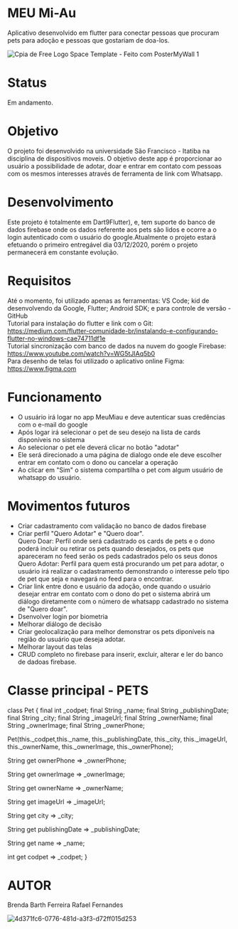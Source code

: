 # MEU Mi-Au
Aplicativo desenvolvido em flutter para conectar pessoas que procuram pets para adoção e pessoas que gostariam de doa-los.

![Cpia de Free Logo Space Template - Feito com PosterMyWall 1](https://user-images.githubusercontent.com/69700727/101115057-74d4de80-35c1-11eb-9cd7-253ab84da395.png)

# Status
Em andamento.

# Objetivo
O projeto foi desenvolvido na universidade São Francisco - Itatiba na disciplina de dispositivos moveis.
O objetivo deste app é proporcionar ao usuário a possibilidade de adotar, doar e entrar em contato com pessoas com os mesmos interesses através de ferramenta de link com Whatsapp.

# Desenvolvimento
Este projeto é totalmente em Dart9Flutter), e, tem suporte do banco de dados firebase onde os dados referente aos pets são lidos e ocorre a o login autenticado com o usuário do google.Atualmente o projeto estará efetuando o primeiro entregável dia 03/12/2020, porém o projeto permanecerá em constante evolução.

# Requisitos
Até o momento, foi utilizado apenas as ferramentas: VS Code; kid de desenvolvendo da Google, Flutter; Android SDK; e para controle de versão - GitHub <br>
Tutorial para instalação do flutter e link com o Git: https://medium.com/flutter-comunidade-br/instalando-e-configurando-flutter-no-windows-cae74711df1e <br>
Tutorial sincronização com banco de dados na nuvem do google Firebase: https://www.youtube.com/watch?v=WG5tJIAq5b0 <br>
Para desenho de telas foi utilizado o aplicativo online Figma: https://www.figma.com 

# Funcionamento
- O usuário irá logar no app MeuMiau e deve autenticar suas credências com o e-mail do google
- Após logar irá selecionar o pet de seu desejo na lista de cards disponíveis no sistema
- Ao selecionar o pet ele deverá clicar no botão "adotar"
- Ele será direcionado a uma página de dialogo onde ele deve escolher entrar em contato com o dono ou cancelar a operação
- Ao clicar em "Sim" o sistema compartilha o pet com algum usuário de whatsapp do usuário.

# Movimentos futuros
- Criar cadastramento com validação no banco de dados firebase<br>
- Criar perfil "Quero Adotar" e "Quero doar". <br>
  Quero Doar: Perfil onde será cadastrado os cards de pets e o dono poderá incluir ou retirar os pets quando desejados, os pets que apareceram no feed serão os peds       cadastrados pelo os seus donos<br>
  Quero Adotar: Perfil para quem está procurando um pet para adotar, o usuário irá realizar o cadastramento demonstrando o interesse pelo tipo de pet que seja e navegará no feed para o encontrar. <br>
- Criar link entre dono e usuário da adoção, onde quando o usuário desejar entrar em contato com o dono do pet o sistema abrirá um diálogo diretamente com o número de whatsapp cadastrado no sistema de "Quero doar".<br>
- Dsenvolver login por biometria<br>
- Melhorar diálogo de decisão<br>
- Criar geolocalização para melhor demonstrar os pets diponíveis na região do usuário que deseja adotar. <br>
- Melhorar layout das telas<br>
- CRUD completo no firebase para inserir, excluir, alterar e ler do banco de dadoas firebase. <br>

# Classe principal - PETS 

class Pet {
  final int _codpet;
  final String _name;
  final String _publishingDate;
  final String _city;
  final String _imageUrl;
  final String _ownerName;
  final String _ownerImage;
  final String _ownerPhone;

  Pet(this._codpet,this._name, this._publishingDate, this._city, this._imageUrl,
      this._ownerName, this._ownerImage, this._ownerPhone);

  String get ownerPhone => _ownerPhone;

  String get ownerImage => _ownerImage;

  String get ownerName => _ownerName;

  String get imageUrl => _imageUrl;

  String get city => _city;

  String get publishingDate => _publishingDate;

  String get name => _name;

  int get codpet => _codpet;
}

# AUTOR
Brenda Barth Ferreira 
Rafael Fernandes 

![4d371fc6-0776-481d-a3f3-d72ff015d253](https://user-images.githubusercontent.com/69700727/101116132-4821c680-35c3-11eb-97cc-f9a9ef5ff022.jpg)



